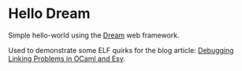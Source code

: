 # Hello Dream

Simple hello-world using the [Dream](https://github.com/aantron/dream) web framework.

Used to demonstrate some ELF quirks for the blog article: [Debugging Linking Problems in OCaml and Esy](https://www.marigold.dev/post/debugging-linking-problems-in-ocaml-and-esy).
